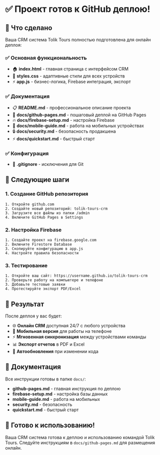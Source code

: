 # ✅ Проект готов к GitHub деплою!

## 🎉 Что сделано

Ваша CRM система Tolik Tours полностью подготовлена для онлайн деплоя:

### ✅ Основная функциональность
- 🏠 **index.html** - главная страница с интерфейсом CRM
- 🎨 **styles.css** - адаптивные стили для всех устройств
- ⚡ **app.js** - бизнес-логика, Firebase интеграция, экспорт

### ✅ Документация
- 📋 **README.md** - профессиональное описание проекта
- 🚀 **docs/github-pages.md** - пошаговый деплой на GitHub Pages
- 🔥 **docs/firebase-setup.md** - настройка Firebase
- 📱 **docs/mobile-guide.md** - работа на мобильных устройствах
- 🔒 **docs/security.md** - безопасность продакшена
- ⚡ **docs/quickstart.md** - быстрый старт

### ✅ Конфигурация
- 🚫 **.gitignore** - исключения для Git

## 🚀 Следующие шаги

### 1. Создание GitHub репозитория
```
1. Откройте github.com
2. Создайте новый репозиторий: tolik-tours-crm
3. Загрузите все файлы из папки /admin
4. Включите GitHub Pages в Settings
```

### 2. Настройка Firebase
```
1. Создайте проект на firebase.google.com
2. Включите Firestore Database
3. Скопируйте конфигурацию в app.js
4. Настройте правила безопасности
```

### 3. Тестирование
```
1. Откройте ваш сайт: https://username.github.io/tolik-tours-crm
2. Проверьте работу на компьютере и телефоне
3. Добавьте тестовые заявки
4. Протестируйте экспорт PDF/Excel
```

## 📱 Результат

После деплоя у вас будет:
- 🌐 **Онлайн CRM** доступная 24/7 с любого устройства
- 📱 **Мобильная версия** для работы на телефоне
- ⚡ **Мгновенная синхронизация** между устройствами команды
- 📊 **Экспорт отчетов** в PDF и Excel
- 🔄 **Автообновления** при изменении кода

## 📖 Документация

Все инструкции готовы в папке `docs/`:
- **github-pages.md** - главная инструкция по деплою
- **firebase-setup.md** - настройка базы данных
- **mobile-guide.md** - работа на мобильных
- **security.md** - безопасность
- **quickstart.md** - быстрый старт

## 🎯 Готово к использованию!

Ваша CRM система готова к деплою и использованию командой Tolik Tours. Следуйте инструкциям в `docs/github-pages.md` для размещения онлайн.